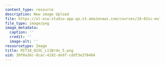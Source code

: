 ```yaml
---
content_type: resource
description: New image Upload
file: https://ol-ocw-studio-app-qa.s3.amazonaws.com/courses/18-02sc-multivariable-calculus-fall-2010/30f0a36c8cac4192de97cddf3e376464_MIT18_02SC_L11Brds_5.png
file_type: image/png
image_metadata:
  caption: ''
  credit: ''
  image-alt: ''
resourcetype: Image
title: MIT18_02SC_L11Brds_5.png
uid: 30f0a36c-8cac-4192-de97-cddf3e376464
---
```

